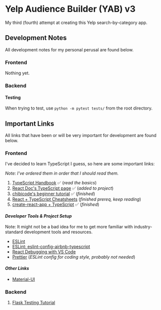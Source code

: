 # Yelp Audience Builder (YAB) v3

My third (fourth) attempt at creating this Yelp search-by-category app. 

## Development Notes

All development notes for my personal perusal are found below.

### **Frontend**

Nothing yet.

### **Backend**


#### Testing

When trying to test, use `python -m pytest tests/` from the root directory.

## Important Links

All links that have been or will be very important for development are found below.

### **Frontend**

I've decided to learn TypeScript I guess, so here are some important links:

*Note: I've ordered them in order that I should read them.*

1. [TypeScript Handbook](https://www.typescriptlang.org/docs/handbook/2/everyday-types.html) ✅ (*read the basics*)
2. [React Doc's TypeScript page](https://reactjs.org/docs/static-type-checking.html#typescript) ✅ (*added to project*)
3. [chibicode's beginner tutorial](https://ts.chibicode.com/todo/) ✅ (*finished*)
4. [React + TypeScript Cheatsheets](https://github.com/typescript-cheatsheets/react#reacttypescript-cheatsheets) (*finished prereq, keep reading*)
5. [create-react-app + TypeScript](https://create-react-app.dev/docs/adding-typescript) ✅ (*finished*)


#### *Developer Tools & Project Setup*
Note: It might not be a bad idea for me to get more familiar with industry-standard development tools and resources.

* [ESLint](https://eslint.org/docs/user-guide/getting-started)
* [ESLint: eslint-config-airbnb-typescript](https://www.npmjs.com/package/eslint-config-airbnb-typescript)
* [React Debugging with VS Code](https://create-react-app.dev/docs/setting-up-your-editor#visual-studio-code)
* [Prettier](https://github.com/prettier/prettier) (*ESLint config for coding style, probably not needed*)


#### *Other Links*

* [Material-UI](https://material-ui.com/components/grid/)



### **Backend**

1. [Flask Testing Tutorial](https://flask.palletsprojects.com/en/2.0.x/tutorial/tests/)